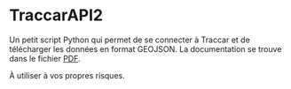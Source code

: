 # **TraccarAPI2**

Un petit script Python qui permet de se connecter à Traccar et de télécharger les données en format GEOJSON.
La documentation se trouve dans le fichier [PDF](https://github.com/geocot/TraccarAPI2/blob/main/Logiciel%20pour%20r%C3%A9colter%20les%20postions%20de%20Traccar.pdf). 

À utiliser à vos propres risques. 